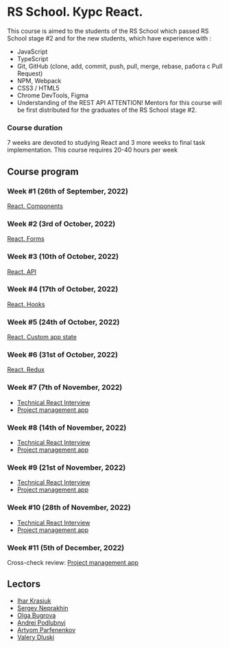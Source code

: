 # RS School. Курс React.
This course is aimed to the students of the RS School which passed RS School stage #2 and for the new students, which have experience with :
- JavaScript
- TypeScript
- Git, GitHub (clone, add, commit, push, pull, merge, rebase, работа с Pull Request)
- NPM, Webpack
- CSS3 / HTML5
- Chrome DevTools, Figma
- Understanding of the REST API
ATTENTION! Mentors for this course will be first distributed for the graduates of the RS School stage #2.

### Course duration
7 weeks are devoted to studying React and 3 more weeks to final task implementation. This course requires 20-40 hours per week

## Course program
### Week #1 (26th of September, 2022)
[React. Components](modules/module01)

### Week #2 (3rd of October, 2022)
[React. Forms](modules/module02)

### Week #3 (10th of October, 2022)
[React. API](modules/module03)

### Week #4 (17th of October, 2022)
[React. Hooks](modules/module04)

### Week #5 (24th of October, 2022)
[React. Custom app state](modules/module05)

### Week #6 (31st of October, 2022)
[React. Redux](modules/module06)

### Week #7 (7th of November, 2022)
- [Technical React Interview](interview.md)
- [Project management app](../tasks/react/final-task-project-management-app.md)

### Week #8 (14th of November, 2022)
- [Technical React Interview](interview.md)
- [Project management app](../tasks/react/final-task-project-management-app.md)

### Week #9 (21st of November, 2022)
- [Technical React Interview](interview.md)
- [Project management app](../tasks/react/final-task-project-management-app.md)

### Week #10 (28th of November, 2022)
- [Technical React Interview](interview.md)
- [Project management app](../tasks/react/final-task-project-management-app.md)

### Week #11 (5th of December, 2022)
Cross-check review: [Project management app](../tasks/react/final-task-project-management-app.md)

## Lectors
- [Ihar Krasiuk](https://github.com/ragingyngvarr)
- [Sergey Neprakhin](https://github.com/MadaShindeInai)
- [Olga Bugrova](https://github.com/lyolya95)
- [Andrej Podlubnyj](https://github.com/andron13) 
- [Artyom Parfenenkov](https://github.com/ParfenenkovEdit)
- [Valery Dluski](https://github.com/valerydluski)

